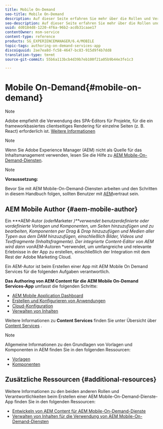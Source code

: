 ```yaml
---
title: Mobile On-Demand
seo-title: Mobile On-Demand
description: Auf dieser Seite erfahren Sie mehr über die Rollen und Verantwortlichkeiten für AEM Mobile On-Demand Services Autor.
seo-description: Auf dieser Seite erfahren Sie mehr über die Rollen und Verantwortlichkeiten für AEM Mobile On-Demand Services Autor.
uuid: dd0184d8-1220-4f6a-96b2-acdb31caae17
contentOwner: msm-service
content-type: reference
products: SG_EXPERIENCEMANAGER/6.4/MOBILE
topic-tags: authoring-on-demand-services-app
discoiquuid: 2ae7ea8d-fc58-4647-bc83-915d9f4b7dd8
translation-type: tm+mt
source-git-commit: 55b6a113bcb4d39b7eb100f21a05b9b44e3fe1c3

---
```



# Mobile On-Demand{#mobile-on-demand}

>[!NOTE]
>
>Adobe empfiehlt die Verwendung des SPA-Editors für Projekte, für die ein frameworkbasiertes clientseitiges Rendering für einzelne Seiten (z. B. React) erforderlich ist. [Weitere Informationen](/help/sites-developing/spa-overview.md)

>[!NOTE]
>
>Wenn Sie Adobe Experience Manager (AEM) nicht als Quelle für das Inhaltsmanagement verwenden, lesen Sie die Hilfe zu [AEM Mobile-On-Demand-Diensten](https://helpx.adobe.com/digital-publishing-solution/topics.html).

>[!NOTE]
>
>**Voraussetzung:**
>
>Bevor Sie mit AEM Mobile-On-Demand-Diensten arbeiten und den Schritten in diesem Handbuch folgen, sollten Benutzer mit [AEM](/help/sites-deploying/deploy.md)vertraut sein.

## AEM Mobile Author {#aem-mobile-author}

Ein ***AEM-Autor *(oder*Marketer *)**verwendet benutzerdefinierte oder vordefinierte Vorlagen und Komponenten, um Seiten hinzuzufügen und zu bearbeiten, Komponenten per Drag &amp; Drop hinzuzufügen und Medien aller Typen aus dem DAM hinzuzufügen, einschließlich Bilder, Videos und Textfragmente (Inhaltsfragmente). Der integrierte Content-Editor von AEM wird dann von*AEM-Autoren *verwendet, um umfangreiche und relevante Erlebnisse in der App zu erstellen, einschließlich der Integration mit dem Rest der Adobe Marketing Cloud.

Ein AEM-Autor ist beim Erstellen einer App mit AEM Mobile On Demand Services für die folgenden Aufgaben verantwortlich.

**Das Authoring von AEM Content für die AEM Mobile On-Demand Services-App** umfasst die folgenden Schritte:

* [AEM Mobile Application Dashboard](/help/mobile/mobile-apps-ondemand-application-dashboard.md)
* [Erstellen und Konfigurieren von Anwendungen](/help/mobile/mobile-apps-ondemand-application-create-configure-action.md)
* [Cloud-Konfiguration](/help/mobile/mobile-on-demand-associating-an-on-demand-app-to-cloud-configuration.md)
* [Verwalten von Inhalten](/help/mobile/mobile-apps-ondemand-manage-content-ondemand.md)

Weitere Informationen zu **Content Services** finden Sie unter Übersicht über [Content Services](/help/mobile/develop-content-as-a-service.md) .

>[!NOTE]
>
>Allgemeine Informationen zu den Grundlagen von Vorlagen und Komponenten in AEM finden Sie in den folgenden Ressourcen:
>
>* [Vorlagen](/help/sites-developing/templates.md)
>* [Komponenten](/help/sites-developing/components.md)
>



## Zusätzliche Ressourcen {#additional-resources}

Weitere Informationen zu den beiden anderen Rollen und Verantwortlichkeiten beim Erstellen einer AEM Mobile-On-Demand-Dienste-App finden Sie in den folgenden Ressourcen:

* [Entwickeln von AEM Content für AEM Mobile-On-Demand-Dienste](/help/mobile/aem-mobile-on-demand.md)
* [Verwalten von Inhalten für die Verwendung von AEM Mobile-On-Demand-Diensten](/help/mobile/aem-mobile.md)

